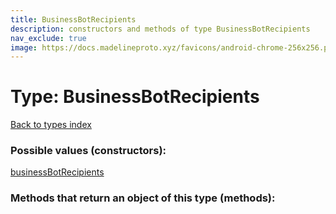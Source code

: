 ```yaml
---
title: BusinessBotRecipients
description: constructors and methods of type BusinessBotRecipients
nav_exclude: true
image: https://docs.madelineproto.xyz/favicons/android-chrome-256x256.png
---
```

# Type: BusinessBotRecipients
[Back to types index](index.html)



### Possible values (constructors):

[businessBotRecipients](/API_docs/constructors/businessBotRecipients.html)  



### Methods that return an object of this type (methods):



